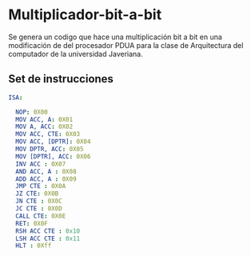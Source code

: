 # Multiplicador-bit-a-bit
Se genera un codigo que hace una multiplicación bit a bit en una modificación de del procesador PDUA para la clase de Arquitectura del computador de la universidad Javeriana.

## Set de instrucciones

```yaml
ISA:

  NOP: 0X00
  MOV ACC, A: 0X01
  MOV A, ACC: 0X02
  MOV ACC, CTE: 0X03
  MOV ACC, [DPTR]: 0X04
  MOV DPTR, ACC: 0X05
  MOV [DPTR], ACC: 0X06
  INV ACC : 0X07
  AND ACC, A : 0X08
  ADD ACC, A : 0X09
  JMP CTE : 0X0A
  JZ CTE: 0X0B
  JN CTE : 0X0C
  JC CTE : 0X0D
  CALL CTE: 0X0E
  RET: 0X0F
  RSH ACC CTE : 0x10 
  LSH ACC CTE : 0x11
  HLT : 0Xff
